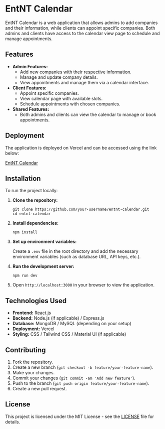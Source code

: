<!DOCTYPE html>
<html lang="en">
<head>
  <meta charset="UTF-8">
  <meta name="viewport" content="width=device-width, initial-scale=1.0">
  <meta http-equiv="X-UA-Compatible" content="ie=edge">

</head>
<body>
  <h1>EntNT Calendar</h1>
  <p>EntNT Calendar is a web application that allows admins to add companies and their information, while clients can appoint specific companies. Both admins and clients have access to the calendar view page to schedule and manage appointments.</p>
  
  <h2>Features</h2>
  <ul>
    <li><strong>Admin Features:</strong>
      <ul>
        <li>Add new companies with their respective information.</li>
        <li>Manage and update company details.</li>
        <li>View appointments and manage them via a calendar interface.</li>
      </ul>
    </li>
    <li><strong>Client Features:</strong>
      <ul>
        <li>Appoint specific companies.</li>
        <li>View calendar page with available slots.</li>
        <li>Schedule appointments with chosen companies.</li>
      </ul>
    </li>
    <li><strong>Shared Features:</strong>
      <ul>
        <li>Both admins and clients can view the calendar to manage or book appointments.</li>
      </ul>
    </li>
  </ul>

  <h2>Deployment</h2>
  <p>The application is deployed on Vercel and can be accessed using the link below:</p>
  <p><a href="https://entnt-calender.vercel.app/" target="_blank">EntNT Calendar</a></p>

  <h2>Installation</h2>
  <p>To run the project locally:</p>
  <ol>
    <li><strong>Clone the repository:</strong>
      <pre><code>git clone https://github.com/your-username/entnt-calendar.git
cd entnt-calendar</code></pre>
    </li>
    <li><strong>Install dependencies:</strong>
      <pre><code>npm install</code></pre>
    </li>
    <li><strong>Set up environment variables:</strong>
      <p>Create a <code>.env</code> file in the root directory and add the necessary environment variables (such as database URL, API keys, etc.).</p>
    </li>
    <li><strong>Run the development server:</strong>
      <pre><code>npm run dev</code></pre>
    </li>
    <li>Open <code>http://localhost:3000</code> in your browser to view the application.</li>
  </ol>

  <h2>Technologies Used</h2>
  <ul>
    <li><strong>Frontend:</strong> React.js</li>
    <li><strong>Backend:</strong> Node.js (if applicable) / Express.js</li>
    <li><strong>Database:</strong> MongoDB / MySQL (depending on your setup)</li>
    <li><strong>Deployment:</strong> Vercel</li>
    <li><strong>Styling:</strong> CSS / Tailwind CSS / Material UI (if applicable)</li>
  </ul>

  <h2>Contributing</h2>
  <ol>
    <li>Fork the repository.</li>
    <li>Create a new branch (<code>git checkout -b feature/your-feature-name</code>).</li>
    <li>Make your changes.</li>
    <li>Commit your changes (<code>git commit -am 'Add new feature'</code>).</li>
    <li>Push to the branch (<code>git push origin feature/your-feature-name</code>).</li>
    <li>Create a new pull request.</li>
  </ol>

  <h2>License</h2>
  <p>This project is licensed under the MIT License - see the <a href="LICENSE">LICENSE</a> file for details.</p>

</body>
</html>
